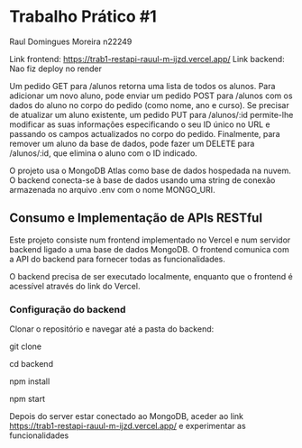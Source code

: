 # Trabalho Prático #1

Raul Domingues Moreira n22249

Link frontend: https://trab1-restapi-rauul-m-ijzd.vercel.app/
Link backend: Nao fiz deploy no render

Um pedido GET para /alunos retorna uma lista de todos os alunos. Para adicionar um novo aluno,  pode enviar um pedido POST para /alunos com os dados do aluno no corpo do pedido (como nome, ano e curso). Se precisar de atualizar um aluno existente, um pedido PUT para /alunos/:id permite-lhe modificar as suas informações especificando o seu ID único no URL e passando os campos actualizados no corpo do pedido. Finalmente, para remover um aluno da base de dados, pode fazer um DELETE para /alunos/:id, que elimina o aluno com o ID indicado.

O projeto usa o MongoDB Atlas como base de dados hospedada na nuvem. O backend conecta-se à base de dados usando uma string de conexão armazenada no arquivo .env com o nome MONGO_URI.

## Consumo e Implementação de APIs RESTful

Este projeto consiste num frontend implementado no Vercel e num servidor backend ligado a uma base de dados MongoDB. O frontend comunica com a API do backend para fornecer todas as funcionalidades.

O backend precisa de ser executado localmente, enquanto que o frontend é acessível através do link do Vercel.

### Configuração do backend

Clonar o repositório e navegar até a pasta do backend:

 git clone <repository-url>

 cd backend

 npm install

 npm start

Depois do server estar conectado ao MongoDB, aceder ao link https://trab1-restapi-rauul-m-ijzd.vercel.app/ e experimentar
as funcionalidades